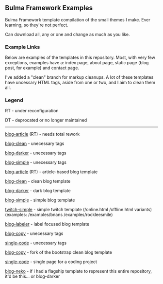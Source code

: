## Bulma Framework Examples

Bulma Framework template compilation of the small themes I make. Ever learning, so they're not perfect.

Can download all, any or one and change as much as you like.

### Example Links

Below are examples of the templates in this repository. Most, with very few exceptions, examples have a: index page, about page, static page (blog post, for example) and contact page.

I've added a "clean" branch for markup cleanups. A lot of these templates have uncessary HTML tags, aside from one or two, and I aim to clean them all.

### Legend

RT - under reconfiguration

DT - deprocated or no longer maintained

---

[blog-article](https://plasticneko.github.io/bulma-blog-article/) (RT) - needs total rework

[blog-clean](https://plasticneko.github.io/bulma-blog-clean/) - unecessary tags

[blog-darker](https://plasticneko.github.io/bulma-blog-darker/) - unecessary tags

[blog-simple](https://plasticneko.github.io/bulma-blog-simple/) - unecessary tags

[blog-article](https://plasticneko.github.io/bulma-blog-article/) (RT) - article-based blog template

[blog-clean](https://plasticneko.github.io/bulma-blog-clean/) - clean blog template

[blog-darker](https://plasticneko.github.io/bulma-blog-darker/) - dark blog template

[blog-simple](https://plasticneko.github.io/bulma-blog-simple/) - simple blog template

[twitch-simple](https://plasticneko.github.io/bulma-twitch-simple/online.html) - simple twitch template (/online.html /offline.html variants) (examples: /examples/bnans /examples/rockleesmile)

[blog-labeler](https://plasticneko.github.io/bulma-blog-labeler/) - label focused blog template

[blog-copy](https://plasticneko.github.io/bulma-blog-copy/) - unecessary tags
 
[single-code](https://plasticneko.github.io/bulma-single-code/) - unecessary tags

[blog-copy](https://plasticneko.github.io/bulma-blog-copy/) - fork of the bootstrap clean blog template

[single-code](https://plasticneko.github.io/bulma-single-code/) - single page for a coding project

[blog-neko](https://plasticneko.github.io/bulma-blog-neko/) - if i had a flagship template to represent this entire repository, it'd be this... or blog-darker


